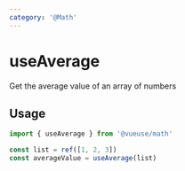 ```yaml
---
category: '@Math'
---
```


# useAverage

Get the average value of an array of numbers

## Usage

```ts
import { useAverage } from '@vueuse/math'

const list = ref([1, 2, 3])
const averageValue = useAverage(list)
```
